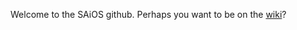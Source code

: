 Welcome to the SAiOS github.  Perhaps you want to be on the [wiki](https://github.com/saios/saios.github.com/wiki)?